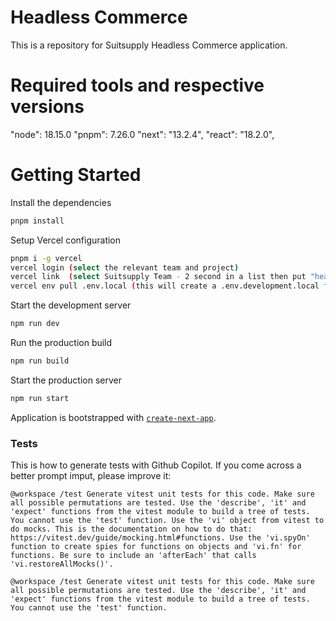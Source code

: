 # Headless Commerce

This is a repository for Suitsupply Headless Commerce application.

# Required tools and respective versions

"node": 18.15.0
"pnpm": 7.26.0
"next": "13.2.4",
"react": "18.2.0",

# Getting Started

Install the dependencies

```bash
pnpm install
```

Setup Vercel configuration

```bash
pnpm i -g vercel
vercel login (select the relevant team and project)
vercel link  (select Suitsupply Team - 2 second in a list then put "headless-ecommerce" for project name)
vercel env pull .env.local (this will create a .env.development.local file with environment variables)
```

Start the development server

```bash
npm run dev
```

Run the production build

```bash
npm run build
```

Start the production server

```bash
npm run start
```

Application is bootstrapped with [`create-next-app`](https://github.com/vercel/next.js/tree/canary/packages/create-next-app).

### Tests

This is how to generate tests with Github Copilot. If you come across a better prompt imput, please improve it:

```
@workspace /test Generate vitest unit tests for this code. Make sure all possible permutations are tested. Use the 'describe', 'it' and 'expect' functions from the vitest module to build a tree of tests. You cannot use the 'test' function. Use the 'vi' object from vitest to do mocks. This is the documentation on how to do that: https://vitest.dev/guide/mocking.html#functions. Use the 'vi.spyOn' function to create spies for functions on objects and 'vi.fn' for functions. Be sure to include an 'afterEach' that calls 'vi.restoreAllMocks()'.
```

```
@workspace /test Generate vitest unit tests for this code. Make sure all possible permutations are tested. Use the 'describe', 'it' and 'expect' functions from the vitest module to build a tree of tests. You cannot use the 'test' function.
```
